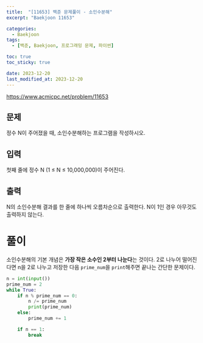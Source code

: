 ```yaml
---
title:  "[11653] 백준 문제풀이 - 소인수분해"
excerpt: "Baekjoon 11653"

categories:
  - Baekjoon
tags:
  - [백준, Baekjoon, 프로그래밍 문제, 파이썬]

toc: true
toc_sticky: true

date: 2023-12-20
last_modified_at: 2023-12-20
---
```


https://www.acmicpc.net/problem/11653

## 문제
정수 N이 주어졌을 때, 소인수분해하는 프로그램을 작성하시오.

## 입력
첫째 줄에 정수 N (1 ≤ N ≤ 10,000,000)이 주어진다.

## 출력
N의 소인수분해 결과를 한 줄에 하나씩 오름차순으로 출력한다. N이 1인 경우 아무것도 출력하지 않는다.

# 풀이
소인수분해의 기본 개념은 **가장 작은 소수인 2부터 나눈다**는 것이다. 2로 나누어 떨어진다면 n을 2로 나누고 저장한 다음 `prime_num`을 `print`해주면 끝나는 간단한 문제이다.

```py
n = int(input())
prime_num = 2
while True:
    if n % prime_num == 0:
        n /= prime_num
        print(prime_num)
    else:
        prime_num += 1

    if n == 1:
        break
```
